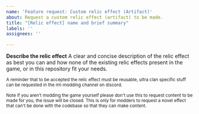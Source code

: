 ```yaml
---
name: 'Feature request: Custom relic effect (Artifact)'
about: Request a custom relic effect (artifact) to be made.
title: "[Relic effect] name and brief summary"
labels: ''
assignees: ''

---
```


**Describe the relic effect**
A clear and concise description of the relic effect as best you can and how none of the existing relic effects present in the game, or in this repository fit your needs. 


<sub>A reminder that to be accepted the relic effect must be reusable, ultra clan specific stuff can be requested in the mt-modding channel on discord.</sub>

<sub>Note if you aren't modding the game yourself please don't use this to request content to be made for you, the issue will be closed. This is only for modders to request a novel effect that can't be done with the codebase so that they can make content.</sub>

